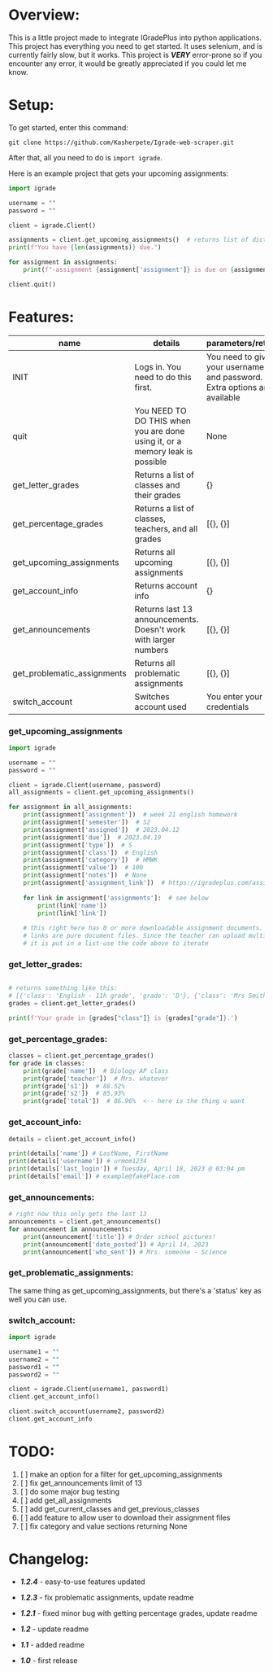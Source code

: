 # Overview:
This is a little project made to integrate IGradePlus into python applications. This project has everything you need to
get started. It uses selenium, and is currently fairly slow, but it works. This project is **_VERY_** error-prone so if you
encounter any error, it would be greatly appreciated if you could let me know.
# Setup:
To get started, enter this command:

`git clone https://github.com/Kasherpete/Igrade-web-scraper.git`

After that, all you need to do is `import igrade`.

Here is an example project that gets your upcoming assignments:

```python
import igrade

username = ""
password = ""

client = igrade.Client()

assignments = client.get_upcoming_assignments()  # returns list of dictionaries
print(f"You have {len(assignments)} due.")

for assignment in assignments:
    print(f"-assignment {assignment['assignment']} is due on {assignment['due']}.")

client.quit()
```

# Features:
| name                        | details                                                                      | parameters/return                                                        |
|-----------------------------|------------------------------------------------------------------------------|--------------------------------------------------------------------------|
| INIT                        | Logs in. You need to do this first.                                          | You need to give your username and password. Extra options are available |
| quit                        | You NEED TO DO THIS when you are done using it, or a memory leak is possible | None                                                                     |
| get_letter_grades           | Returns a list of classes and their grades                                   | {}                                                                       |
| get_percentage_grades       | Returns a list of classes, teachers, and all grades                          | [{}, {}]                                                                 |
| get_upcoming_assignments    | Returns all upcoming assignments                                             | [{}, {}]                                                                 |
| get_account_info            | Returns account info                                                         | {}                                                                       |
| get_announcements           | Returns last 13 announcements. Doesn't work with larger numbers              | [{}, {}]                                                                 |
| get_problematic_assignments | Returns all problematic assignments                                          | [{}, {}]                                                                 |
| switch_account              | Switches account used                                                        | You enter your credentials                                               |
### get_upcoming_assignments
```python
import igrade

username = ""
password = ""

client = igrade.Client(username, password)
all_assignments = client.get_upcoming_assignments()

for assignment in all_assignments:
    print(assignment['assignment'])  # week 21 english homework
    print(assignment['semester'])  # S2
    print(assignment['assigned'])  # 2023.04.12
    print(assignment['due'])  # 2023.04.19
    print(assignment['type'])  # S
    print(assignment['class'])  # English
    print(assignment['category'])  # HMWK
    print(assignment['value'])  # 100
    print(assignment['notes'])  # None
    print(assignment['assignment_link'])  # https://igradeplus.com/assignment-link
    
    for link in assignment['assignments']:  # see below
        print(link['name'])
        print(link['link'])
    
    # this right here has 0 or more downloadable assignment documents. These
    # links are pure document files. Since the teacher can upload multiple links,
    # it is put in a list-use the code above to iterate

```
### get_letter_grades:
```python

# returns something like this:
# [{'class': 'English - 11h grade', 'grade': 'D'}, {'class': 'Mrs Smith - Math', 'grade': 'B'}]
grades = client.get_letter_grades()

print(f'Your grade in {grades["class"]} is {grades["grade"]}.')
```
### get_percentage_grades:
```python
classes = client.get_percentage_grades()
for grade in classes:
    print(grade['name'])  # Biology AP class
    print(grade['teacher'])  # Mrs. whatever
    print(grade['s1'])  # 88.52%
    print(grade['s2'])  # 85.93%
    print(grade['total'])  # 86.96%  <-- here is the thing u want
```
### get_account_info:
```python
details = client.get_account_info()

print(details['name']) # LastName, FirstName
print(details['username']) # urmom1234
print(details['last_login']) # Tuesday, April 18, 2023 @ 03:04 pm
print(details['email']) # example@fakePlace.com
```
### get_announcements:
```python
# right now this only gets the last 13
announcements = client.get_announcements()
for announcement in announcements:
    print(announcement['title']) # Order school pictures!
    print(announcement['date_posted']) # April 14, 2023
    print(announcement['who_sent']) # Mrs. someone - Science
```
### get_problematic_assignments:
The same thing as get_upcoming_assignments, but there's a 'status' key as well you can use.
### switch_account:
```python
import igrade

username1 = ""
username2 = ""
password1 = ""
password2 = ""

client = igrade.Client(username1, password1)
client.get_account_info()

client.switch_account(username2, password2)
client.get_account_info
```

# TODO:
1. [ ] make an option for a filter for get_upcoming_assignments
2. [ ] fix get_announcements limit of 13
3. [ ] do some major bug testing
4. [ ] add get_all_assignments
5. [ ] add get_current_classes and get_previous_classes
6. [ ] add feature to allow user to download their assignment files
7. [ ] fix category and value sections returning None
# Changelog:
* ***1.2.4*** - easy-to-use features updated

* ***1.2.3*** - fix problematic assignments, update readme

* ***1.2.1*** - fixed minor bug with getting percentage grades, update readme

* ***1.2*** - update readme

* ***1.1*** - added readme

* ***1.0*** - first release